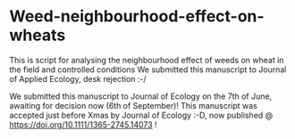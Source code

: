 # Weed-neighbourhood-effect-on-wheats
This is script for analysing the neighbourhood effect of weeds on wheat in the field and controlled conditions
We submitted this manuscript to Journal of Applied Ecology, desk rejection :-/

We submitted this manuscript to Journal of Ecology on the 7th of June, awaiting for decision now (6th of September)!
This manuscript was accepted just before Xmas by Journal of Ecology :-D, now published @ https://doi.org/10.1111/1365-2745.14073 !

